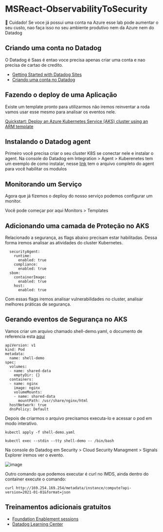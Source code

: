# MSReact-ObservabilityToSecurity

🚨 Cuidado! Se voce já possui uma conta na Azure esse lab pode aumentar o seu custo, nao faça isso no seu ambiente produtivo nem da Azure nem do Datadog

## Criando uma conta no Datadog

O Datadog é Saas é entao voce precisa apenas criar uma conta e nao precisa de cartao de credito.

- [Getting Started with Datadog Sites](https://www.datadoghq.com/technical-enablement/sessions/)
- [Criando uma conta no Datadog](https://us3.datadoghq.com/account/login?redirect=f)

## Fazendo o deploy de uma Aplicação
Existe um template pronto para utilizarmos não iremos reinventar a roda vamos usar esse mesmo para analisar os eventos nele. 

[Quickstart: Deploy an Azure Kubernetes Service (AKS) cluster using an ARM template](https://learn.microsoft.com/en-us/azure/aks/learn/quick-kubernetes-deploy-rm-template?tabs=azure-cli)

## Instalando o Datadog agent

Primeiro você precisa criar o seu cluster K8S se conectar nele e instalar o agent.
Na console do Datadog em Integration > Agent > Kuberenetes tem um exemplo de como instalar, nesse [link](https://github.com/DataDog/helm-charts/blob/main/charts/datadog/values.yaml) tem o arquivo completo do agent para você habilitar os modulos

## Monitorando um Serviço

Agora que já fizemos o deplioy do nosso serviço podemos configurar um monitor.

Você pode começar por aqui Monitors > Templates 

## Adicionando uma camada de Proteção no AKS

Relacionado a segurança, as flags abaixo precisam estar habilitadas. Dessa forma iremos analisar as atividades do cluster Kubernetes.

```
  securityAgent:
    runtime:
      enabled: true
    compliance:
      enabled: true
  sbom:
    containerImage:
      enabled: true
    host:
      enabled: true
```

Com essas flags iremos analisar vulnerabilidades no cluster, analisar melhores práticas de segurança.

## Gerando eventos de Segurança no AKS

Vamos criar um arquivo chamado shell-demo.yaml, o documento de referencia esta [aqui](https://kubernetes.io/docs/tasks/debug/debug-application/get-shell-running-container)

```
apiVersion: v1
kind: Pod
metadata:
  name: shell-demo
spec:
  volumes:
  - name: shared-data
    emptyDir: {}
  containers:
  - name: nginx
    image: nginx
    volumeMounts:
    - name: shared-data
      mountPath: /usr/share/nginx/html
  hostNetwork: true
  dnsPolicy: Default
```

Depois de criarmos o arquivo precisamos executa-lo e acessar o pod em modo interativo. 

```
kubectl apply -f shell-demo.yaml
```
```
kubectl exec --stdin --tty shell-demo -- /bin/bash
```
Na console do Datadog em Security > Cloud Security Managment > Signals Explorer iremos ver o evento.

![image](https://github.com/user-attachments/assets/8750ab2a-33dc-4832-9eae-5483c76a58a2)

Outro comando que podemos executar é curl no IMDS, ainda dentro do container execute o comando:

```
curl http://169.254.169.254/metadata/instance/compute?api-version=2021-01-01&format=json
```

## Treinamentos adicionais gratuitos
- [Foundation Enablement sessions](https://www.datadoghq.com/technical-enablement/sessions/)
- [Datadog Learning Center](https://learn.datadoghq.com/)
